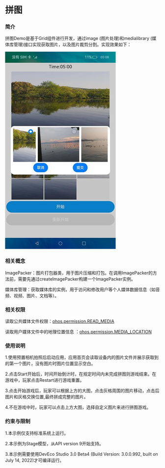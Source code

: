 # 拼图

### 简介

拼图Demo是基于Grid组件进行开发，通过image (图片处理)和medialibrary (媒体库管理)接口实现获取图片，以及图片裁剪分割。实现效果如下：

![running](screenshot/devices/change.jpeg)

### 相关概念

ImagePacker：图片打包器类，用于图片压缩和打包。在调用ImagePacker的方法前，需要先通过createImagePacker构建一个ImagePacker实例。

媒体库管理：获取媒体库的实例，用于访问和修改用户等个人媒体数据信息（如音频、视频、图片、文档等）。

### 相关权限

读取公共媒体文件权限：[ohos.permission.READ_MEDIA](https://gitee.com/openharmony/docs/blob/master/zh-cn/application-dev/security/permission-list.md)

读取用户媒体文件中的地理位置信息 ：[ohos.permission.MEDIA_LOCATION](https://gitee.com/openharmony/docs/blob/master/zh-cn/application-dev/security/permission-list.md)

### 使用说明

1.使用预置相机拍照后启动应用，应用首页会读取设备内的图片文件并展示获取到的第一个图片，没有图片时图片位置显示空白。

2.点击Start开始后，时间开始倒计时，在规定时间内未完成拼图则游戏结束。在游戏中，玩家点击Restart进行游戏重置。

3.点击开始游戏后，玩家可以根据上方的大图，点击灰格周围的图片移动，点击后图片和灰格交换位置,最终拼成完整的图片。

4.不在游戏中时，玩家可以点击上方大图，选择自定义图片来进行拼图游戏。

### 约束与限制

1.本示例仅支持标准系统上运行。

2.本示例为Stage模型，从API version 9开始支持。

3.本示例需要使用DevEco Studio 3.0 Beta4 (Build Version: 3.0.0.992, built on July 14, 2022)才可编译运行。